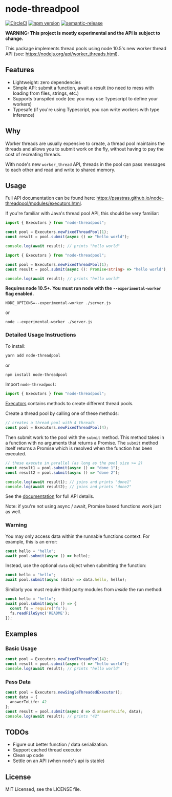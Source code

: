 # node-threadpool

[![CircleCI](https://circleci.com/gh/psastras/node-threadpool.svg?style=svg)](https://circleci.com/gh/psastras/node-threadpool)
[![npm version](https://badge.fury.io/js/node-threadpool.svg)](https://badge.fury.io/js/node-threadpool)
[![semantic-release](https://img.shields.io/badge/%20%20%F0%9F%93%A6%F0%9F%9A%80-semantic--release-e10079.svg)](https://github.com/semantic-release/semantic-release)

**WARNING: This project is mostly experimental and the API is subject to change.**

This package implements thread pools using node 10.5's new worker thread API (see: https://nodejs.org/api/worker_threads.html).

## Features

- Lightweight: zero dependencies
- Simple API: submit a function, await a result (no need to mess with loading from files, strings, etc.)
- Supports transpiled code (ex: you may use Typescript to define your workers)
- Typesafe (if you're using Typescript, you can write workers with type inference)

## Why

Worker threads are usually expensive to create, a thread pool maintains the threads and allows you to submit work on the fly, without having to pay the cost of recreating threads.

With node's new `worker_thread` API, threads in the pool can pass messages to each other and read and write to shared memory.

## Usage

Full API documentation can be found here: https://psastras.github.io/node-threadpool/modules/executors.html.

If you're familiar with Java's thread pool API, this should be very familiar:

```javascript
import { Executors } from "node-threadpool";

const pool = Executors.newFixedThreadPool(1);
const result = pool.submit(async () => "hello world");

console.log(await result); // prints "hello world"
```

```typescript
import { Executors } from "node-threadpool";

const pool = Executors.newFixedThreadPool(1);
const result = pool.submit(async (): Promise<string> => "hello world");

console.log(await result); // prints "hello world"
```

**Requires node 10.5+. You must run node with the `--experimental-worker` flag enabled.**

```
NODE_OPTIONS=--experimental-worker ./server.js
```

or

```
node --experimental-worker ./server.js
```

### Detailed Usage Instructions

To install:

```sh
yarn add node-threadpool
```

or

```sh
npm install node-threadpool
```

Import `node-threadpool`:

```javascript
import { Executors } from "node-threadpool";
```

[Executors](https://psastras.github.io/node-threadpool/modules/executors.html) contains methods to create different thread pools.

Create a thread pool by calling one of these methods:

```javascript
// creates a thread pool with 4 threads
const pool = Executors.newFixedThreadPool(4);
```

Then submit work to the pool with the `submit` method. This method takes in a function with no arguments that returns a Promise. The `submit` method itself returns a Promise which is resolved when the function has been executed.

```javascript
// these execute in parallel (as long as the pool size >= 2)
const result1 = pool.submit(async () => "done 1");
const result2 = pool.submit(async () => "done 2");

console.log(await result1); // joins and prints "done1"
console.log(await result2); // joins and prints "done2"
```

See the [documentation](https://psastras.github.io/node-threadpool/) for full API details.

Note: if you're not using async / await, Promise based functions work just as well.

### Warning

You may only access data within the runnable functions context. For example, this is an error:

```javascript
const hello = "hello";
await pool.submit(async () => hello);
```

Instead, use the optional `data` object when submitting the function:

```javascript
const hello = "hello";
await pool.submit(async (data) => data.hello, hello);
```

Similarly you must require third party modules from _inside_ the run method:

```javascript
const hello = "hello";
await pool.submit(async () => {
  const fs = require('fs');
  fs.readFileSync('README');
});
```

## Examples

### Basic Usage

```typescript
const pool = Executors.newFixedThreadPool(4);
const result = pool.submit(async () => "hello world");
console.log(await result); // prints "hello world"
```

### Pass Data

```typescript
const pool = Executors.newSingleThreadedExecutor();
const data = {
  answerToLife: 42
};
const result = pool.submit(async d => d.answerToLife, data);
console.log(await result); // prints "42"
```

## TODOs

- Figure out better function / data serialization.
- Support cached thread executor
- Clean up code
- Settle on an API (when node's api is stable)

## License

MIT Licensed, see the LICENSE file.

